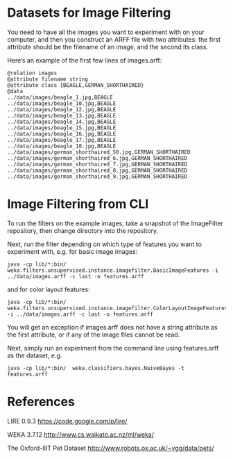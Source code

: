 
Datasets for Image Filtering
============================

You need to have all the images you want to experiment with on your computer, and then you construct an ARFF file with two attributes: the first attribute should be the filename of an image, and the second its class.

Here’s an example of the first few lines of images.arff:
````
@relation images
@attribute filename string
@attribute class {BEAGLE,GERMAN_SHORTHAIRED}
@data
../data/images/beagle_1.jpg,BEAGLE
../data/images/beagle_10.jpg,BEAGLE
../data/images/beagle_12.jpg,BEAGLE
../data/images/beagle_13.jpg,BEAGLE
../data/images/beagle_14.jpg,BEAGLE
../data/images/beagle_15.jpg,BEAGLE
../data/images/beagle_16.jpg,BEAGLE
../data/images/beagle_17.jpg,BEAGLE
../data/images/beagle_18.jpg,BEAGLE
../data/images/german_shorthaired_50.jpg,GERMAN_SHORTHAIRED
../data/images/german_shorthaired_6.jpg,GERMAN_SHORTHAIRED
../data/images/german_shorthaired_7.jpg,GERMAN_SHORTHAIRED
../data/images/german_shorthaired_8.jpg,GERMAN_SHORTHAIRED
../data/images/german_shorthaired_9.jpg,GERMAN_SHORTHAIRED
````

Image Filtering from CLI
========================

To run the filters on the example images, take a snapshot of the ImageFilter repository, then change directory into the repository.

Next, run the filter depending on which type of features you want to experiment with, e.g. for basic image images:


````
java -cp lib/*:bin/  weka.filters.unsupervised.instance.imagefilter.BasicImageFeatures -i ../data/images.arff -c last -o features.arff
````

and for color layout features:

````
java -cp lib/*:bin/  weka.filters.unsupervised.instance.imagefilter.ColorLayoutImageFeatures -i ../data/images.arff -c last -o features.arff
````

You will get an exception if images.arff does not have a string attribute as the first attribute, or if any of the image files cannot be read.

Next, simply run an experiment from the command line using features.arff as the dataset, e.g.

````
java -cp lib/*:bin/  weka.classifiers.bayes.NaiveBayes -t features.arff 

````


References
==========

LIRE 0.9.3
https://code.google.com/p/lire/

WEKA 3.7.12
http://www.cs.waikato.ac.nz/ml/weka/

The Oxford-IIIT Pet Dataset
http://www.robots.ox.ac.uk/~vgg/data/pets/
